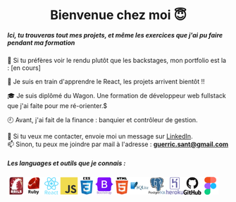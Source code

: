 
<h1 align="center">Bienvenue chez moi 😇</h1>

<h5>Ici, tu trouveras tout mes projets, et même les exercices que j'ai pu faire pendant ma formation</h5>

👀 Si tu préfères voir le rendu plutôt que les backstages, mon portfolio est la : [en cours]

🌱 Je suis en train d'apprendre le React, les projets arrivent bientôt !!

🎓 Je suis diplômé du Wagon. Une formation de développeur web fullstack que j'ai faite pour me ré-orienter.$

🕘 Avant, j'ai fait de la finance : banquier et contrôleur de gestion.

💬 Si tu veux me contacter, envoie moi un message sur [LinkedIn](www.linkedin.com/in/guerric-sant).</br>
📫 Sinon, tu peux me joindre par mail à l'adresse : **guerric.sant@gmail.com**

<h5>Les languages et outils que je connais :</h5>
<img src="https://github.com/devicons/devicon/blob/master/icons/rails/rails-original-wordmark.svg" alt="Logo Ruby on Rails" width="40" height="40"><img src="https://github.com/devicons/devicon/blob/master/icons/ruby/ruby-original-wordmark.svg" alt="Logo Ruby" width="40" height="40"><img src="https://github.com/devicons/devicon/blob/master/icons/react/react-original-wordmark.svg" alt="Logo React" width="40" height="40"><img src="https://github.com/devicons/devicon/blob/master/icons/javascript/javascript-original.svg" alt="Logo JavaScript" width="40" height="40"><img src="https://github.com/devicons/devicon/blob/master/icons/css3/css3-original-wordmark.svg" alt="Logo CSS3" width="40" height="40"><img src="https://github.com/devicons/devicon/blob/master/icons/bootstrap/bootstrap-original-wordmark.svg" alt="Logo HTML5" width="40" height="40"><img src="https://github.com/devicons/devicon/blob/master/icons/html5/html5-original-wordmark.svg" alt="Logo Bootstrap" width="40" height="40"><img src="https://github.com/devicons/devicon/blob/master/icons/sqlite/sqlite-original-wordmark.svg" alt="Logo SQLite" width="40" height="40"><img src="https://github.com/devicons/devicon/blob/master/icons/postgresql/postgresql-original-wordmark.svg" alt="Logo PostgreSQL" width="40" height="40"><img src="https://github.com/devicons/devicon/blob/master/icons/heroku/heroku-original-wordmark.svg" alt="Logo Heroku" width="40" height="40"><img src="https://github.com/devicons/devicon/blob/master/icons/github/github-original-wordmark.svg" alt="Logo GitHub" width="40" height="40"><img src="https://github.com/devicons/devicon/blob/master/icons/figma/figma-original.svg" alt="Logo Figma" width="40" height="40">


<!--
**GuerricSa/GuerricSa** is a ✨ _special_ ✨ repository because its `README.md` (this file) appears on your GitHub profile.

Here are some ideas to get you started:

- 🔭 I’m currently working on ...
- 🌱 I’m currently learning ...
- 👯 I’m looking to collaborate on ...
- 🤔 I’m looking for help with ...
- 💬 Ask me about ...
- 📫 How to reach me: ...
- 😄 Pronouns: ...
- ⚡ Fun fact: ...
-->
